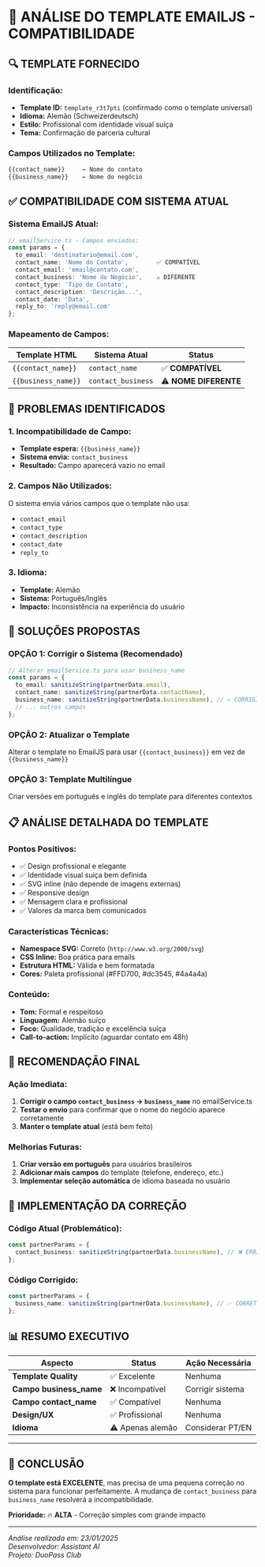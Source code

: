 # 📧 ANÁLISE DO TEMPLATE EMAILJS - COMPATIBILIDADE

## 🔍 TEMPLATE FORNECIDO

### **Identificação:**
- **Template ID:** `template_r3t7pti` (confirmado como o template universal)
- **Idioma:** Alemão (Schweizerdeutsch)
- **Estilo:** Profissional com identidade visual suíça
- **Tema:** Confirmação de parceria cultural

### **Campos Utilizados no Template:**
```html
{{contact_name}}     ← Nome do contato
{{business_name}}    ← Nome do negócio
```

## ✅ COMPATIBILIDADE COM SISTEMA ATUAL

### **Sistema EmailJS Atual:**
```typescript
// emailService.ts - Campos enviados:
const params = {
  to_email: 'destinatario@email.com',
  contact_name: 'Nome do Contato',        ✅ COMPATÍVEL
  contact_email: 'email@contato.com',
  contact_business: 'Nome do Negócio',    ⚠️ DIFERENTE
  contact_type: 'Tipo de Contato',
  contact_description: 'Descrição...',
  contact_date: 'Data',
  reply_to: 'reply@email.com'
};
```

### **Mapeamento de Campos:**
| Template HTML | Sistema Atual | Status |
|---------------|---------------|--------|
| `{{contact_name}}` | `contact_name` | ✅ **COMPATÍVEL** |
| `{{business_name}}` | `contact_business` | ⚠️ **NOME DIFERENTE** |

## 🚨 PROBLEMAS IDENTIFICADOS

### **1. Incompatibilidade de Campo:**
- **Template espera:** `{{business_name}}`
- **Sistema envia:** `contact_business`
- **Resultado:** Campo aparecerá vazio no email

### **2. Campos Não Utilizados:**
O sistema envia vários campos que o template não usa:
- `contact_email`
- `contact_type`
- `contact_description`
- `contact_date`
- `reply_to`

### **3. Idioma:**
- **Template:** Alemão
- **Sistema:** Português/Inglês
- **Impacto:** Inconsistência na experiência do usuário

## 🔧 SOLUÇÕES PROPOSTAS

### **OPÇÃO 1: Corrigir o Sistema (Recomendado)**
```typescript
// Alterar emailService.ts para usar business_name
const params = {
  to_email: sanitizeString(partnerData.email),
  contact_name: sanitizeString(partnerData.contactName),
  business_name: sanitizeString(partnerData.businessName), // ← CORRIGIDO
  // ... outros campos
};
```

### **OPÇÃO 2: Atualizar o Template**
Alterar o template no EmailJS para usar `{{contact_business}}` em vez de `{{business_name}}`

### **OPÇÃO 3: Template Multilíngue**
Criar versões em português e inglês do template para diferentes contextos

## 📋 ANÁLISE DETALHADA DO TEMPLATE

### **Pontos Positivos:**
- ✅ Design profissional e elegante
- ✅ Identidade visual suíça bem definida
- ✅ SVG inline (não depende de imagens externas)
- ✅ Responsive design
- ✅ Mensagem clara e profissional
- ✅ Valores da marca bem comunicados

### **Características Técnicas:**
- **Namespace SVG:** Correto (`http://www.w3.org/2000/svg`)
- **CSS Inline:** Boa prática para emails
- **Estrutura HTML:** Válida e bem formatada
- **Cores:** Paleta profissional (#FFD700, #dc3545, #4a4a4a)

### **Conteúdo:**
- **Tom:** Formal e respeitoso
- **Linguagem:** Alemão suíço
- **Foco:** Qualidade, tradição e excelência suíça
- **Call-to-action:** Implícito (aguardar contato em 48h)

## 🎯 RECOMENDAÇÃO FINAL

### **Ação Imediata:**
1. **Corrigir o campo `contact_business` → `business_name`** no emailService.ts
2. **Testar o envio** para confirmar que o nome do negócio aparece corretamente
3. **Manter o template atual** (está bem feito)

### **Melhorias Futuras:**
1. **Criar versão em português** para usuários brasileiros
2. **Adicionar mais campos** do template (telefone, endereço, etc.)
3. **Implementar seleção automática** de idioma baseada no usuário

## 🔄 IMPLEMENTAÇÃO DA CORREÇÃO

### **Código Atual (Problemático):**
```typescript
const partnerParams = {
  contact_business: sanitizeString(partnerData.businessName), // ❌ ERRADO
};
```

### **Código Corrigido:**
```typescript
const partnerParams = {
  business_name: sanitizeString(partnerData.businessName), // ✅ CORRETO
};
```

## 📊 RESUMO EXECUTIVO

| Aspecto | Status | Ação Necessária |
|---------|--------|------------------|
| **Template Quality** | ✅ Excelente | Nenhuma |
| **Campo business_name** | ❌ Incompatível | Corrigir sistema |
| **Campo contact_name** | ✅ Compatível | Nenhuma |
| **Design/UX** | ✅ Profissional | Nenhuma |
| **Idioma** | ⚠️ Apenas alemão | Considerar PT/EN |

---

## 🎉 CONCLUSÃO

**O template está EXCELENTE**, mas precisa de uma pequena correção no sistema para funcionar perfeitamente. A mudança de `contact_business` para `business_name` resolverá a incompatibilidade.

**Prioridade:** 🔥 **ALTA** - Correção simples com grande impacto

---

*Análise realizada em: 23/01/2025*  
*Desenvolvedor: Assistant AI*  
*Projeto: DuoPass Club*
